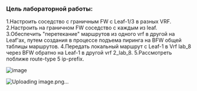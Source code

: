 ### Цель лабораторной работы:

1.Настроить соседство с граничным FW с Leaf-1/3 в разных VRF.
2.Настроить на граничном FW соседство с каждым из leaf.
3.Обеспечить "перетекание" маршрутов из одного vrf в другой на Leaf'ах, путем создания в процессе подъема пиринга на BFW общей таблицы маршрутов.
4.Передать локальный маршрут с Leaf-1 в Vrf lab_8 через BFW обратно на Leaf-1 в другой vrf 2_lab_8.
5.Рассмотреть поближе route-type 5 ip-prefix.


![image](https://github.com/user-attachments/assets/1357aadb-6b1a-4bdf-bff7-f5a7ac56e69c)








![Uploading image.png…]()
